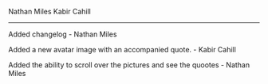 Nathan Miles
Kabir Cahill

**************************

Added changelog - Nathan Miles

Added a new avatar image with an accompanied quote. - Kabir Cahill

Added the ability to scroll over the pictures and see the quootes - Nathan Miles